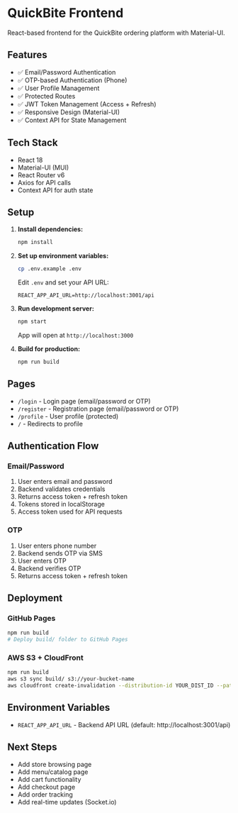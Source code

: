 # QuickBite Frontend

React-based frontend for the QuickBite ordering platform with Material-UI.

## Features

- ✅ Email/Password Authentication
- ✅ OTP-based Authentication (Phone)
- ✅ User Profile Management
- ✅ Protected Routes
- ✅ JWT Token Management (Access + Refresh)
- ✅ Responsive Design (Material-UI)
- ✅ Context API for State Management

## Tech Stack

- React 18
- Material-UI (MUI)
- React Router v6
- Axios for API calls
- Context API for auth state

## Setup

1. **Install dependencies:**
   ```bash
   npm install
   ```

2. **Set up environment variables:**
   ```bash
   cp .env.example .env
   ```
   Edit `.env` and set your API URL:
   ```
   REACT_APP_API_URL=http://localhost:3001/api
   ```

3. **Run development server:**
   ```bash
   npm start
   ```
   App will open at `http://localhost:3000`

4. **Build for production:**
   ```bash
   npm run build
   ```

## Pages

- `/login` - Login page (email/password or OTP)
- `/register` - Registration page (email/password or OTP)
- `/profile` - User profile (protected)
- `/` - Redirects to profile

## Authentication Flow

### Email/Password
1. User enters email and password
2. Backend validates credentials
3. Returns access token + refresh token
4. Tokens stored in localStorage
5. Access token used for API requests

### OTP
1. User enters phone number
2. Backend sends OTP via SMS
3. User enters OTP
4. Backend verifies OTP
5. Returns access token + refresh token

## Deployment

### GitHub Pages
```bash
npm run build
# Deploy build/ folder to GitHub Pages
```

### AWS S3 + CloudFront
```bash
npm run build
aws s3 sync build/ s3://your-bucket-name
aws cloudfront create-invalidation --distribution-id YOUR_DIST_ID --paths "/*"
```

## Environment Variables

- `REACT_APP_API_URL` - Backend API URL (default: http://localhost:3001/api)

## Next Steps

- Add store browsing page
- Add menu/catalog page
- Add cart functionality
- Add checkout page
- Add order tracking
- Add real-time updates (Socket.io)
